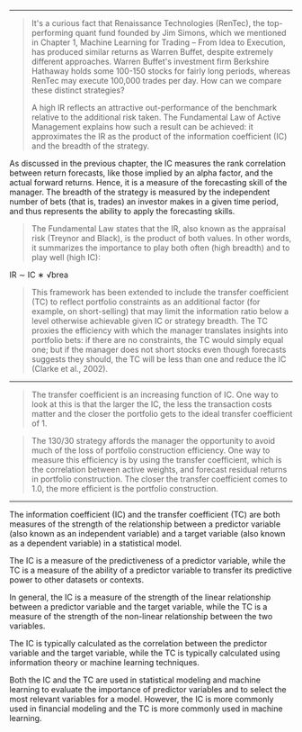 
----

> It's a curious fact that Renaissance Technologies (RenTec), the top-performing quant fund founded by Jim Simons, which we mentioned in Chapter 1, Machine Learning for Trading – From Idea to Execution, has produced similar returns as Warren Buffet, despite extremely different approaches. Warren Buffet's investment firm Berkshire Hathaway holds some 100-150 stocks for fairly long periods, whereas RenTec may execute 100,000 trades per day. How can we compare these distinct strategies?
> 
> A high IR reflects an attractive out-performance of the benchmark relative to the additional risk taken. The Fundamental Law of Active Management explains how such a result can be achieved: it approximates the IR as the product of the information coefficient (IC) and the breadth of the strategy.
> 
  As discussed in the previous chapter, the IC measures the rank correlation between return forecasts, like those implied by an alpha factor, and the actual forward returns. Hence, it is a measure of the forecasting skill of the manager. The breadth of the strategy is measured by the independent number of bets (that is, trades) an investor makes in a given time period, and thus represents the ability to apply the forecasting skills.

> The Fundamental Law states that the IR, also known as the appraisal risk (Treynor and Black), is the product of both values. In other words, it summarizes the importance to play both often (high breadth) and to play well (high IC):

IR ∼ IC ∗ √brea

> This framework has been extended to include the transfer coefficient (TC) to reflect portfolio constraints as an additional factor (for example, on short-selling) that may limit the information ratio below a level otherwise achievable given IC or strategy breadth. The TC proxies the efficiency with which the manager translates insights into portfolio bets: if there are no constraints, the TC would simply equal one; but if the manager does not short stocks even though forecasts suggests they should, the TC will be less than one and reduce the IC (Clarke et al., 2002).

----

> The transfer coefficient is an increasing function of IC. One way to look at this is that the larger the IC, the less the transaction costs matter and the closer the portfolio gets to the ideal transfer coefficient of 1.

> The 130/30 strategy affords the manager the opportunity to avoid much of the loss of portfolio construction efficiency. One way to measure this efficiency is by using the transfer coefficient, which is the correlation between active weights, and forecast residual returns in portfolio construction. The closer the transfer coefficient comes to 1.0, the more efficient is the portfolio construction.

----

The information coefficient (IC) and the transfer coefficient (TC) are both measures of the strength of the relationship between a predictor variable (also known as an independent variable) and a target variable (also known as a dependent variable) in a statistical model.

The IC is a measure of the predictiveness of a predictor variable, while the TC is a measure of the ability of a predictor variable to transfer its predictive power to other datasets or contexts.

In general, the IC is a measure of the strength of the linear relationship between a predictor variable and the target variable, while the TC is a measure of the strength of the non-linear relationship between the two variables.

The IC is typically calculated as the correlation between the predictor variable and the target variable, while the TC is typically calculated using information theory or machine learning techniques.

Both the IC and the TC are used in statistical modeling and machine learning to evaluate the importance of predictor variables and to select the most relevant variables for a model. However, the IC is more commonly used in financial modeling and the TC is more commonly used in machine learning.